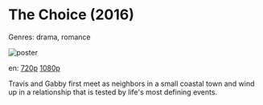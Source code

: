 # The Choice (2016)

Genres: drama, romance

![poster](http://image.tmdb.org/t/p/w500/7EenqQdtZjOeBAAlxNtnG1eLHnf.jpg)

en:
  [720p](magnet:?xt=urn:btih:838EFB3A0A07A6DD5C0493AD620D7AB630A264FE&tr=udp://glotorrents.pw:6969/announce&tr=udp://tracker.opentrackr.org:1337/announce&tr=udp://torrent.gresille.org:80/announce&tr=udp://tracker.openbittorrent.com:80&tr=udp://tracker.coppersurfer.tk:6969&tr=udp://tracker.leechers-paradise.org:6969&tr=udp://p4p.arenabg.ch:1337&tr=udp://tracker.internetwarriors.net:1337)
  [1080p](magnet:?xt=urn:btih:1CD703F1732F17E875B39A5158C93FBC2F7D9263&tr=udp://glotorrents.pw:6969/announce&tr=udp://tracker.opentrackr.org:1337/announce&tr=udp://torrent.gresille.org:80/announce&tr=udp://tracker.openbittorrent.com:80&tr=udp://tracker.coppersurfer.tk:6969&tr=udp://tracker.leechers-paradise.org:6969&tr=udp://p4p.arenabg.ch:1337&tr=udp://tracker.internetwarriors.net:1337)
  


Travis and Gabby first meet as neighbors in a small coastal town and wind up in a relationship that is tested by life's most defining events.